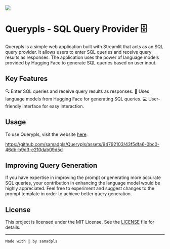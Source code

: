 
<img src="https://github.com/samadpls/Querypls/assets/94792103/525bb160-1fdd-4316-b678-d9a7d86d2d3a">

# Querypls - SQL Query Provider 🗄

Querypls is a simple web application built with Streamlit that acts as an SQL query provider. It allows users to enter SQL queries and receive query results as responses. The application uses the power of language models provided by Hugging Face to generate SQL queries based on user input.

## Key Features

🔍 Enter SQL queries and receive query results as responses.
🤖 Uses language models from Hugging Face for generating SQL queries.
💻 User-friendly interface for easy interaction.

## Usage

To use Querypls, visit the website [here](https://querypls.streamlit.app/).


https://github.com/samadpls/Querypls/assets/94792103/43f5dfa6-0bc0-46db-b9d3-e210dab09d5d




## Improving Query Generation

If you have expertise in improving the prompt or generating more accurate SQL queries, your contribution in enhancing the language model would be highly appreciated. Feel free to experiment and suggest changes to the prompt template in order to achieve better query generation.

## License

This project is licensed under the MIT License. See the [LICENSE](LICENSE) file for details.

---

`Made with 🤍 by samadpls`
